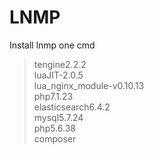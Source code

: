 # LNMP

Install lnmp one cmd

>tengine2.2.2 \
>luaJIT-2.0.5 \
>lua_nginx_module-v0.10.13 \
>php7.1.23 \
>elasticsearch6.4.2 \
>mysql5.7.24 \
>php5.6.38 \
>composer